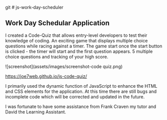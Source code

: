 git # js-work-day-scheduler

## Work Day Schedular Application


I created a Code-Quiz that allows entry-level developers to test their knowledge of coding.  An exciting game that displays multiple choice questions while racing against a timer.
The game start once the start button is clicked - the timer will start and the first question appears.  5 multiple choice questions and tracking of your high score.




![screenshot](assets/images/screenshot-code quiz.png)

https://joe7web.github.io/js-code-quiz/

I primarily used the dynamic function of JavaScript to enhance the HTML and CSS elements for the application.  At this time there are still bugs and incomplete code which will be corrected and updated in the future.

I was fortunate to have some assistance from Frank Craven my tutor and David the Learning Assistant.  




